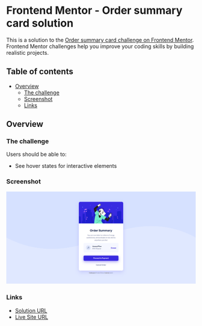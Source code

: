 # Frontend Mentor - Order summary card solution

This is a solution to the [Order summary card challenge on Frontend Mentor](https://www.frontendmentor.io/challenges/order-summary-component-QlPmajDUj). Frontend Mentor challenges help you improve your coding skills by building realistic projects. 

## Table of contents

- [Overview](#overview)
  - [The challenge](#the-challenge)
  - [Screenshot](#screenshot)
  - [Links](#links)

## Overview

### The challenge

Users should be able to:

- See hover states for interactive elements

### Screenshot

![](./design/finished-project.png)

### Links

- [Solution URL](https://github.com/itsechi/order-summary-component-main)
- [Live Site URL](https://itsechi.github.io/order-summary-component-main/)
